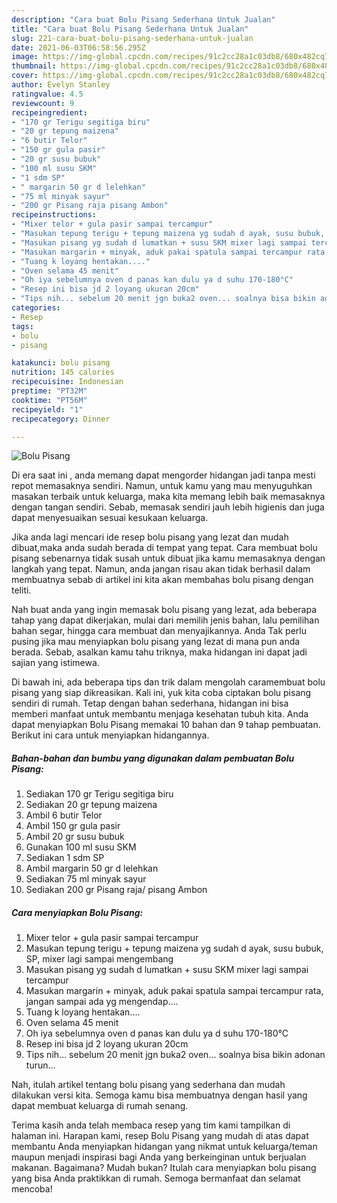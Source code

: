 ```yaml
---
description: "Cara buat Bolu Pisang Sederhana Untuk Jualan"
title: "Cara buat Bolu Pisang Sederhana Untuk Jualan"
slug: 221-cara-buat-bolu-pisang-sederhana-untuk-jualan
date: 2021-06-03T06:58:56.295Z
image: https://img-global.cpcdn.com/recipes/91c2cc28a1c03db8/680x482cq70/bolu-pisang-foto-resep-utama.jpg
thumbnail: https://img-global.cpcdn.com/recipes/91c2cc28a1c03db8/680x482cq70/bolu-pisang-foto-resep-utama.jpg
cover: https://img-global.cpcdn.com/recipes/91c2cc28a1c03db8/680x482cq70/bolu-pisang-foto-resep-utama.jpg
author: Evelyn Stanley
ratingvalue: 4.5
reviewcount: 9
recipeingredient:
- "170 gr Terigu segitiga biru"
- "20 gr tepung maizena"
- "6 butir Telor"
- "150 gr gula pasir"
- "20 gr susu bubuk"
- "100 ml susu SKM"
- "1 sdm SP"
- " margarin 50 gr d lelehkan"
- "75 ml minyak sayur"
- "200 gr Pisang raja pisang Ambon"
recipeinstructions:
- "Mixer telor + gula pasir sampai tercampur"
- "Masukan tepung terigu + tepung maizena yg sudah d ayak, susu bubuk, SP, mixer lagi sampai mengembang"
- "Masukan pisang yg sudah d lumatkan + susu SKM mixer lagi sampai tercampur"
- "Masukan margarin + minyak, aduk pakai spatula sampai tercampur rata, jangan sampai ada yg mengendap...."
- "Tuang k loyang hentakan...."
- "Oven selama 45 menit"
- "Oh iya sebelumnya oven d panas kan dulu ya d suhu 170-180°C"
- "Resep ini bisa jd 2 loyang ukuran 20cm"
- "Tips nih... sebelum 20 menit jgn buka2 oven... soalnya bisa bikin adonan turun..."
categories:
- Resep
tags:
- bolu
- pisang

katakunci: bolu pisang 
nutrition: 145 calories
recipecuisine: Indonesian
preptime: "PT32M"
cooktime: "PT56M"
recipeyield: "1"
recipecategory: Dinner

---
```



![Bolu Pisang](https://img-global.cpcdn.com/recipes/91c2cc28a1c03db8/680x482cq70/bolu-pisang-foto-resep-utama.jpg)

Di era  saat ini , anda memang dapat mengorder hidangan jadi tanpa mesti repot memasaknya sendiri. Namun, untuk kamu yang mau menyuguhkan masakan terbaik untuk keluarga, maka kita memang lebih baik memasaknya dengan tangan sendiri. Sebab, memasak sendiri jauh lebih higienis dan juga dapat menyesuaikan sesuai kesukaan keluarga.

Jika anda lagi mencari ide resep bolu pisang yang lezat dan mudah dibuat,maka anda sudah berada di tempat yang tepat. Cara membuat bolu pisang  sebenarnya tidak susah untuk dibuat jika kamu memasaknya dengan langkah yang tepat. Namun, anda jangan risau akan tidak berhasil dalam membuatnya 
sebab di artikel ini kita akan membahas bolu pisang dengan teliti.  



Nah buat anda yang ingin memasak bolu pisang yang lezat, ada beberapa tahap yang dapat dikerjakan, mulai dari memilih jenis bahan, lalu pemilihan bahan segar, hingga cara membuat dan menyajikannya. Anda Tak perlu pusing jika mau menyiapkan bolu pisang yang lezat di mana pun anda berada. Sebab, asalkan kamu  tahu triknya, maka hidangan ini dapat jadi sajian yang istimewa.

Di bawah ini, ada beberapa tips dan trik dalam mengolah caramembuat bolu pisang yang siap dikreasikan. Kali ini, yuk kita coba ciptakan bolu pisang sendiri di rumah. Tetap dengan bahan sederhana, hidangan ini bisa memberi manfaat untuk membantu menjaga kesehatan tubuh kita. Anda dapat menyiapkan Bolu Pisang memakai 10 bahan dan 9 tahap pembuatan. Berikut ini cara untuk menyiapkan hidangannya.

<!--inarticleads1-->

##### Bahan-bahan dan bumbu yang digunakan dalam pembuatan Bolu Pisang:

1. Sediakan 170 gr Terigu segitiga biru
1. Sediakan 20 gr tepung maizena
1. Ambil 6 butir Telor
1. Ambil 150 gr gula pasir
1. Ambil 20 gr susu bubuk
1. Gunakan 100 ml susu SKM
1. Sediakan 1 sdm SP
1. Ambil  margarin 50 gr d lelehkan
1. Sediakan 75 ml minyak sayur
1. Sediakan 200 gr Pisang raja/ pisang Ambon




<!--inarticleads2-->

##### Cara menyiapkan Bolu Pisang:

1. Mixer telor + gula pasir sampai tercampur
1. Masukan tepung terigu + tepung maizena yg sudah d ayak, susu bubuk, SP, mixer lagi sampai mengembang
1. Masukan pisang yg sudah d lumatkan + susu SKM mixer lagi sampai tercampur
1. Masukan margarin + minyak, aduk pakai spatula sampai tercampur rata, jangan sampai ada yg mengendap....
1. Tuang k loyang hentakan....
1. Oven selama 45 menit
1. Oh iya sebelumnya oven d panas kan dulu ya d suhu 170-180°C
1. Resep ini bisa jd 2 loyang ukuran 20cm
1. Tips nih... sebelum 20 menit jgn buka2 oven... soalnya bisa bikin adonan turun...




Nah, itulah artikel tentang  bolu pisang  yang sederhana dan mudah dilakukan versi kita. Semoga kamu bisa membuatnya dengan hasil yang dapat membuat keluarga di rumah senang. 

Terima kasih anda telah membaca resep yang tim kami tampilkan di halaman ini. Harapan kami, resep  Bolu Pisang yang mudah di atas dapat membantu Anda menyiapkan hidangan yang nikmat untuk keluarga/teman maupun menjadi inspirasi bagi Anda yang berkeinginan untuk berjualan makanan. Bagaimana? Mudah bukan? Itulah cara menyiapkan bolu pisang yang bisa Anda praktikkan di rumah. Semoga bermanfaat dan selamat mencoba!

